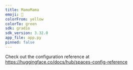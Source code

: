 ```yaml
---
title: MamoMama
emoji: 🚀
colorFrom: yellow
colorTo: green
sdk: gradio
sdk_version: 3.32.0
app_file: app.py
pinned: false
---
```


Check out the configuration reference at https://huggingface.co/docs/hub/spaces-config-reference
